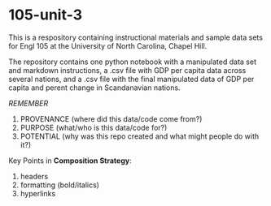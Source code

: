 # 105-unit-3
This is a respository containing instructional materials and sample data sets for Engl 105 at the University of North Carolina, Chapel Hill.

The repository contains one python notebook with a manipulated data set and markdown instructions, a .csv file with GDP per capita data across several nations, and a .csv file with the final manipulated data of GDP per capita and perent change in Scandanavian nations. 

*REMEMBER*

1. PROVENANCE (where did this data/code come from?)
2. PURPOSE (what/who is this data/code for?)
3. POTENTIAL (why was this repo created and what might people do with it?)

Key Points in **Composition Strategy**: 
1. headers
2. formatting (bold/italics)
3. hyperlinks

